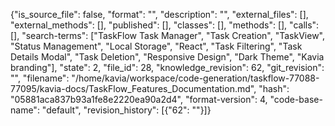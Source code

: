 {"is_source_file": false, "format": "", "description": "", "external_files": [], "external_methods": [], "published": [], "classes": [], "methods": [], "calls": [], "search-terms": ["TaskFlow Task Manager", "Task Creation", "TaskView", "Status Management", "Local Storage", "React", "Task Filtering", "Task Details Modal", "Task Deletion", "Responsive Design", "Dark Theme", "Kavia branding"], "state": 2, "file_id": 28, "knowledge_revision": 62, "git_revision": "", "filename": "/home/kavia/workspace/code-generation/taskflow-77088-77095/kavia-docs/TaskFlow_Features_Documentation.md", "hash": "05881aca837b93a1fe8e2220ea90a2d4", "format-version": 4, "code-base-name": "default", "revision_history": [{"62": ""}]}